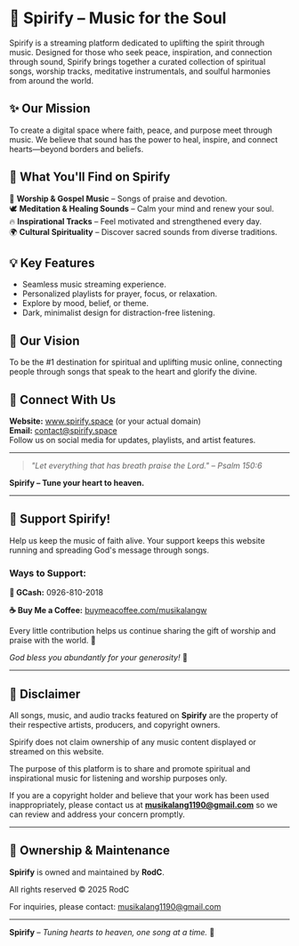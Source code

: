 # 🌿 Spirify – Music for the Soul

Spirify is a streaming platform dedicated to uplifting the spirit through music. Designed for those who seek peace, inspiration, and connection through sound, Spirify brings together a curated collection of spiritual songs, worship tracks, meditative instrumentals, and soulful harmonies from around the world.

## ✨ Our Mission

To create a digital space where faith, peace, and purpose meet through music.
We believe that sound has the power to heal, inspire, and connect hearts—beyond borders and beliefs.

## 🎵 What You'll Find on Spirify

🌸 **Worship & Gospel Music** – Songs of praise and devotion.  
🕊️ **Meditation & Healing Sounds** – Calm your mind and renew your soul.  
🔥 **Inspirational Tracks** – Feel motivated and strengthened every day.  
🌍 **Cultural Spirituality** – Discover sacred sounds from diverse traditions.

## 💡 Key Features

- Seamless music streaming experience.
- Personalized playlists for prayer, focus, or relaxation.
- Explore by mood, belief, or theme.
- Dark, minimalist design for distraction-free listening.

## 🧭 Our Vision

To be the #1 destination for spiritual and uplifting music online, connecting people through songs that speak to the heart and glorify the divine.

## 📩 Connect With Us

**Website:** www.spirify.space (or your actual domain)  
**Email:** contact@spirify.space  
Follow us on social media for updates, playlists, and artist features.

---

> *"Let everything that has breath praise the Lord." – Psalm 150:6*

**Spirify – Tune your heart to heaven.**

---

## 💖 Support Spirify!

Help us keep the music of faith alive. Your support keeps this website running and spreading God's message through songs.

### Ways to Support:

**📱 GCash:** 0926-810-2018

**☕ Buy Me a Coffee:** [buymeacoffee.com/musikalangw](https://buymeacoffee.com/musikalangw)

Every little contribution helps us continue sharing the gift of worship and praise with the world. 🙏

*God bless you abundantly for your generosity!* 💝

---

## 🎵 Disclaimer

All songs, music, and audio tracks featured on **Spirify** are the property of their respective artists, producers, and copyright owners.

Spirify does not claim ownership of any music content displayed or streamed on this website.

The purpose of this platform is to share and promote spiritual and inspirational music for listening and worship purposes only.

If you are a copyright holder and believe that your work has been used inappropriately, please contact us at **musikalang1190@gmail.com** so we can review and address your concern promptly.

---

## 👤 Ownership & Maintenance

**Spirify** is owned and maintained by **RodC**.

All rights reserved © 2025 RodC

For inquiries, please contact: musikalang1190@gmail.com

---

**Spirify** – *Tuning hearts to heaven, one song at a time.* 🎵
